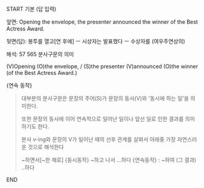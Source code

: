 START
기본 (답 입력)

앞면:
Opening the envelope, the presenter announced the winner of the Best Actress Award.


뒷면(답):
봉투를 열고[연 후에] ㅡ 시상자는 발표했다 ㅡ 수상자를 (여우주연상의)


해석:
57 565 분사구문의 의미

(V)Opening (O)the envelope, / (S)the presenter (V)announced (O)the winner (of the Best Actress Award.)

{연속 동작}

> 대부분의 분사구문은 문장의 주어(S)가 문장의 동사(V)와
> '동시에 하는 일'을 의미한다.
> 
> 또한 문장의 동사에 이어 연속적으로 일어난 일이나 앞선 일로 인한
> 결과를 의미하기도 한다.
> 
> 분사 v-ing와 문장의 V가 일어난 때의 선후 관계를 살펴서
> 아래중 가장 자연스러운 것으로 해석한다
> 
> ~하면서[~한 채로] {동시동작}
> ~하고 나서 ...하다 {연속동작} : ~하여 (그 결과) ..하다
<!--ID: 1695418003235-->
END